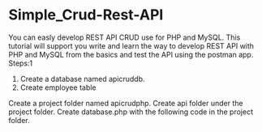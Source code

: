 # Simple_Crud-Rest-API
You can easly develop REST API CRUD use for PHP and MySQL. This tutorial will support you write and learn the way to develop REST API with PHP and MySQL from the basics and test the API using the postman app.       
                                              Steps:1
1. Create a database named apicruddb.
2. Create employee table
            
Create a project folder named apicrudphp.
Create api folder under the project folder.
Create database.php with the following code in the project folder.
																							
